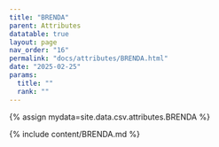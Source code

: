 ```yaml
---
title: "BRENDA"
parent: Attributes
datatable: true
layout: page
nav_order: "16"
permalink: "docs/attributes/BRENDA.html"
date: "2025-02-25"
params:
  title: ""
  rank: ""
---
```

{% assign mydata=site.data.csv.attributes.BRENDA %} 

{% include content/BRENDA.md %}
